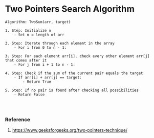 # Two Pointers Search Algorithm






```
Algorithm: TwoSum(arr, target)

1. Step: Initialize n
    - Set n = length of arr

2. Step: Iterate through each element in the array
    - For i from 0 to n - 1:
  
3. Step: For each element arr[i], check every other element arr[j] that comes after it
    - For j from i + 1 to n - 1:
      
4. Step: Check if the sum of the current pair equals the target
    - If arr[i] + arr[j] == target:
        - Return True

5. Step: If no pair is found after checking all possibilities
    - Return False




```

### Reference 
1. https://www.geeksforgeeks.org/two-pointers-technique/